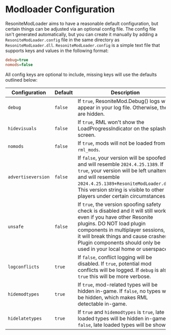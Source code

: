 # Modloader Configuration

ResoniteModLoader aims to have a reasonable default configuration, but certain things can be adjusted via an optional config file. The config file isn't generated automatically, but you can create it manually by adding a `ResoniteModLoader.config` file in the same directory as `ResoniteModLoader.dll`. `ResoniteModLoader.config` is a simple text file that supports keys and values in the following format:

```ini
debug=true
nomods=false
```

All config keys are optional to include, missing keys will use the defaults outlined below:

| Configuration      | Default | Description |
| ------------------ | ------- | ----------- |
| `debug`            | `false` | If `true`, ResoniteMod.Debug() logs will appear in your log file. Otherwise, they are hidden. |
| `hidevisuals`      | `false` | If `true`, RML won't show the LoadProgressIndicator on the splash screen. |
| `nomods`           | `false` | If `true`, mods will not be loaded from `rml_mods`. |
| `advertiseversion` | `false` | If `false`, your version will be spoofed and will resemble `2024.4.25.1389`. If `true`, your version will be left unaltered and will resemble `2024.4.25.1389+ResoniteModLoader.dll`. This version string is visible to other players under certain circumstances. |
| `unsafe`           | `false` | If `true`, the version spoofing safety check is disabled and it will still work even if you have other Resonite plugins. DO NOT load plugin components in multiplayer sessions, as it will break things and cause crashes. Plugin components should only be used in your local home or userspace. |
| `logconflicts`     | `true`  | If `false`, conflict logging will be disabled. If `true`, potential mod conflicts will be logged. If `debug` is also `true` this will be more verbose. |
| `hidemodtypes`     | `true`  | If `true`, mod-related types will be hidden in-game. If `false`, no types will be hidden, which makes RML detectable in-game. |
| `hidelatetypes`    | `true`  | If `true` and `hidemodtypes` is `true`, late loaded types will be hidden in-game. If `false`, late loaded types will be shown |